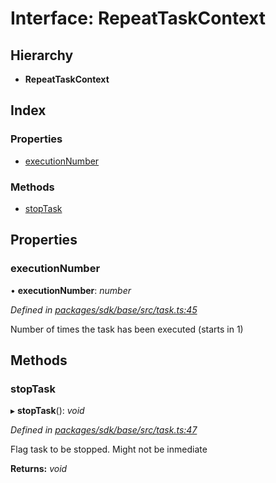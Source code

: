 # Interface: RepeatTaskContext

## Hierarchy

* **RepeatTaskContext**

## Index

### Properties

* [executionNumber](_task_.repeattaskcontext.md#executionnumber)

### Methods

* [stopTask](_task_.repeattaskcontext.md#stoptask)

## Properties

###  executionNumber

• **executionNumber**: *number*

*Defined in [packages/sdk/base/src/task.ts:45](https://github.com/celo-org/celo-monorepo/blob/master/packages/sdk/base/src/task.ts#L45)*

Number of times the task has been executed (starts in 1)

## Methods

###  stopTask

▸ **stopTask**(): *void*

*Defined in [packages/sdk/base/src/task.ts:47](https://github.com/celo-org/celo-monorepo/blob/master/packages/sdk/base/src/task.ts#L47)*

Flag task to be stopped. Might not be inmediate

**Returns:** *void*
